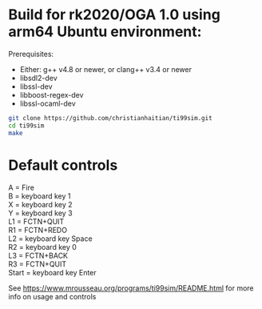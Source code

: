 # Build for rk2020/OGA 1.0 using arm64 Ubuntu environment:

Prerequisites:
 - Either: g++ v4.8 or newer, or clang++ v3.4 or newer
 - libsdl2-dev
 - libssl-dev
 - libboost-regex-dev
 - libssl-ocaml-dev

```bash
git clone https://github.com/christianhaitian/ti99sim.git
cd ti99sim
make 
```

# Default controls
A = Fire \
B = keyboard key 1 \
X = keyboard key 2 \
Y = keyboard key 3 \
L1 = FCTN+QUIT \
R1 = FCTN+REDO \
L2 = keyboard key Space \
R2 = keyboard key 0 \
L3 = FCTN+BACK \
R3 = FCTN+QUIT \
Start = keyboard key Enter

See https://www.mrousseau.org/programs/ti99sim/README.html for more info on usage and controls
